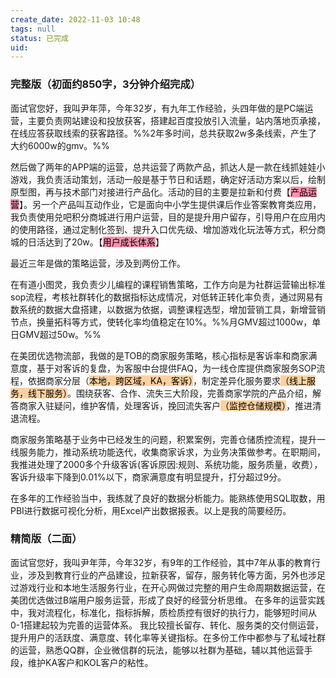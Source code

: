 ```yaml
---
create_date: 2022-11-03 10:48
tags: null
status: 已完成
uid: 
---
```


### 完整版（初面约850字，3分钟介绍完成）

面试官您好，我叫尹年萍，今年32岁，有九年工作经验，头四年做的是PC端运营，主要负责网站建设和投放获客，搭建起百度投放引入流量，站内落地页承接，在线应答获取线索的获客路径。%%2年多时间，总共获取2w多条线索，产生了大约6000w的gmv。%%

然后做了两年的APP端的运营，总共运营了两款产品，抓达人是一款在线抓娃娃小游戏，我负责活动策划，活动一般是基于节日和话题，确定好活动方案以后，绘制原型图，再与技术部门对接进行产品化。活动的目的主要是拉新和付费【<mark style="background: #FF5582A6;">产品运营</mark>】。另一个产品叫互动作业，它是面向中小学生提供课后作业答案教育类应用，我负责使用兑吧积分商城进行用户运营，目的是提升用户留存，引导用户在应用内的使用路径，通过定制化签到、提升入口优先级、增加游戏化玩法等方式，积分商城的日活达到了20w。【<mark style="background: #FF5582A6;">用户成长体系</mark>】

最近三年是做的策略运营，涉及到两份工作。

在有道小图灵，我负责少儿编程的课程销售策略，工作方向是为社群运营输出标准sop流程，考核社群转化的数据指标达成情况，对低转正转化率负责，通过网易有数系统的数据大盘搭建，以数据为依据，调整课程选型，增加营销工具，新增营销节点，换量拓科等方式，使转化率均值稳定在10%。%%月GMV超过1000w，单日GMV超过50w。%%

在美团优选物流部，我做的是TOB的商家服务策略，核心指标是客诉率和商家满意度，基于对客诉的复盘，为客服中台提供FAQ，为一线仓库提供商家服务SOP流程，依据商家分层（<mark style="background: #FFB86CA6;">本地，跨区域，KA，客诉）</mark>，制定差异化服务要求<mark style="background: #FFB86CA6;">（线上服务，线下服务）</mark>。围绕获客、合作、流失三大阶段，完善商家学院的产品介绍，解答商家入驻疑问，维护客情，处理客诉，挽回流失客户<mark style="background: #FFB86CA6;">（监控仓储规模）</mark>，推进清退流程。

商家服务策略基于业务中已经发生的问题，积累案例，完善仓储质控流程，提升一线服务能力，推动系统功能迭代，收集商家诉求，为业务决策做参考。在职期间，我推进处理了2000多个升级客诉(客诉原因:规则、系统功能，服务质量，收费），客诉升级率下降到0.01%以下，商家满意度有明显提升，打分超过9分。

在多年的工作经验当中，我练就了良好的数据分析能力。能熟练使用SQL取数，用PBI进行数据可视化分析，用Excel产出数据报表。以上是我的简要经历。

### 精简版（二面）

面试官您好，我叫尹年萍，今年32岁，有9年的工作经验，其中7年从事的教育行业，涉及到教育行业的产品建设，拉新获客，留存，服务转化等方面，另外也涉足过游戏行业和本地生活服务行业，在开心网做过完整的用户生命周期数据运营，在美团优选做过B端用户服务运营，形成了良好的经营分析思维。
在多年的运营实践中，我对流程化，标准化，指标拆解，质检质控有很好的执行力，能够短时间从0-1搭建起较为完善的运营体系。
我比较擅长留存、转化、服务类的交付侧运营，提升用户的活跃度、满意度、转化率等关键指标。在多份工作中都参与了私域社群的运营，熟悉QQ群，企业微信群的玩法，能够以社群为基础，辅以其他运营手段，维护KA客户和KOL客户的粘性。

